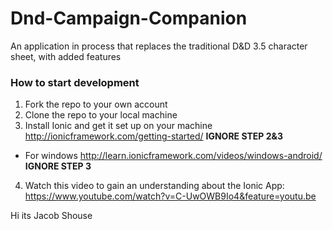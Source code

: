 # Dnd-Campaign-Companion
An application in process that replaces the traditional D&amp;D 3.5 character sheet, with added features

### How to start development

1. Fork the repo to your own account
2. Clone the repo to your local machine
3. Install Ionic and get it set up on your machine http://ionicframework.com/getting-started/ **IGNORE STEP 2&3**
  - For windows http://learn.ionicframework.com/videos/windows-android/ **IGNORE STEP 3**
4. Watch this video to gain an understanding about the Ionic App: https://www.youtube.com/watch?v=C-UwOWB9Io4&feature=youtu.be

Hi its Jacob Shouse